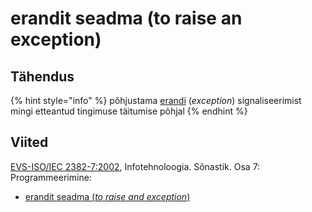 # erandit seadma \(to raise an exception\)

## Tähendus

{% hint style="info" %}
põhjustama [erandi](erand-exception.md) \(_exception_\) signaliseerimist mingi etteantud tingimuse täitumise põhjal
{% endhint %}

## Viited

[EVS-ISO/IEC 2382-7:2002](https://www.evs.ee/et/evs-iso-iec-2382-7-2002), Infotehnoloogia. Sõnastik. Osa 7: Programmeerimine:

* [erandit seadma \(_to raise and exception_\)](http://www.eki.ee/dict/its/index.cgi?Q=D0ECB162-6C03-1014-88DC-FC5F0DBED45A&F=GUID&C01=1&C02=0&C10=1)

